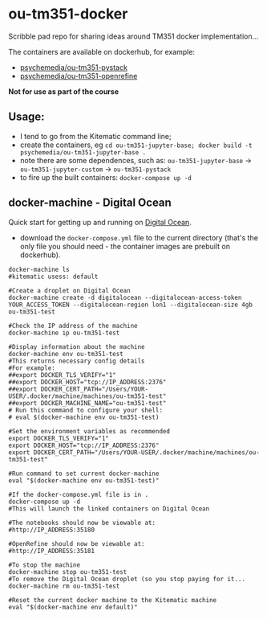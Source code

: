 # ou-tm351-docker

Scribble pad repo for sharing ideas around TM351 docker implementation...

The containers are available on dockerhub, for example:

- [psychemedia/ou-tm351-pystack](https://hub.docker.com/r/psychemedia/ou-tm351-pystack/)
- [psychemedia/ou-tm351-openrefine](https://hub.docker.com/r/psychemedia/ou-tm351-openrefine/)

__Not for use as part of the course__

## Usage:

- I tend to go from the Kitematic command line;
- create the containers, eg `cd ou-tm351-jupyter-base; docker build -t psychemedia/ou-tm351-jupyter-base .`
- note there are some dependences, such as: `ou-tm351-jupyter-base` -> `ou-tm351-jupyter-custom` -> `ou-tm351-pystack`
- to fire up the built containers: `docker-compose up -d`

## docker-machine - Digital Ocean

Quick start for getting up and running on [Digital Ocean](https://www.digitalocean.com/?refcode=0dc8918c828f).

- download the `docker-compose.yml` file to the current directory (that's the only file you should need - the container images are prebuilt on dockerhub).

```
docker-machine ls
#kitematic usess: default

#Create a droplet on Digital Ocean
docker-machine create -d digitalocean --digitalocean-access-token YOUR_ACCESS_TOKEN --digitalocean-region lon1 --digitalocean-size 4gb ou-tm351-test 

#Check the IP address of the machine
docker-machine ip ou-tm351-test

#Display information about the machine
docker-machine env ou-tm351-test
#This returns necessary config details
#For example:
##export DOCKER_TLS_VERIFY="1"
##export DOCKER_HOST="tcp://IP_ADDRESS:2376"
##export DOCKER_CERT_PATH="/Users/YOUR-USER/.docker/machine/machines/ou-tm351-test"
##export DOCKER_MACHINE_NAME="ou-tm351-test"
# Run this command to configure your shell: 
# eval $(docker-machine env ou-tm351-test)

#Set the environment variables as recommended
export DOCKER_TLS_VERIFY="1"
export DOCKER_HOST="tcp://IP_ADDRESS:2376"
export DOCKER_CERT_PATH="/Users/YOUR-USER/.docker/machine/machines/ou-tm351-test"

#Run command to set current docker-machine
eval "$(docker-machine env ou-tm351-test)"

#If the docker-compose.yml file is in .
docker-compose up -d
#This will launch the linked containers on Digital Ocean

#The notebooks should now be viewable at:
#http://IP_ADDRESS:35180

#OpenRefine should now be viewable at:
#http://IP_ADDRESS:35181

#To stop the machine
docker-machine stop ou-tm351-test
#To remove the Digital Ocean droplet (so you stop paying for it...
docker-machine rm ou-tm351-test

#Reset the current docker machine to the Kitematic machine
eval "$(docker-machine env default)"
```